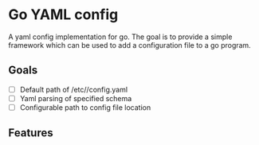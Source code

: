 # Go YAML config
A yaml config implementation for go. The goal is to provide a simple framework which can be used to add a configuration file to a go program.

## Goals

- [ ] Default path of /etc/<program>/config.yaml
- [ ] Yaml parsing of specified schema
- [ ] Configurable path to config file location

## Features
